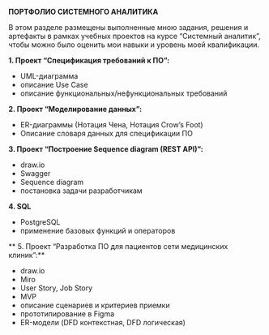 ****ПОРТФОЛИО СИСТЕМНОГО АНАЛИТИКА****

В этом разделе размещены выполненные мною задания, решения и артефакты в рамках учебных проектов на курсе “Системный аналитик”, чтобы можно было оценить мои навыки и уровень моей квалификации.

**1. Проект “Спецификация требований к ПО”:**
- UML-диаграмма
- описание Use Case
- описание функциональных/нефункциональных требований

**2. Проект “Моделирование данных”:**
- ER-диаграммы (Нотация Чена, Нотация Crow’s Foot)
- Описание словаря данных для спецификации ПО

**3. Проект “Построение Sequence diagram (REST API)”:**
- draw.io
- Swagger
- Sequence diagram
- постановка задачи разработчикам

**4. SQL**
- PostgreSQL
- применение базовых функций и операторов

**  5. Проект “Разработка ПО для пациентов сети медицинских клиник”:**
- draw.io
- Miro
- User Story, Job Story
- MVP
- описание сценариев и критериев приемки
- прототипирование в Figma
- ER-модели (DFD контекстная, DFD логическая)


